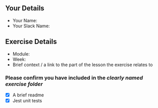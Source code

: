 <!--

The title for your pull request should be made in this format

FIRST_NAME LAST_NAME - MODULE - WEEK_NO - EXERCISE NAME

For example,

London Class 7 - Chris Owen - HTML/CSS - Week 1 - CSS GRID PUZZLE

Each exercise must be in its own clearly named folder, containing:
- A brief readme
- Jest unit tests

-->

## Your Details

- Your Name:
- Your Slack Name:

## Exercise Details

- Module:
- Week:
- Brief context / a link to the part of the lesson the exercise relates to

### Please confirm you have included in the _clearly named exercise folder_

- [x] A brief readme
- [x] Jest unit tests
